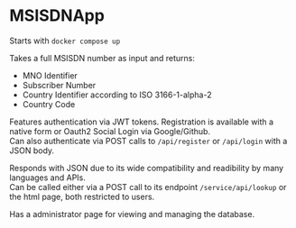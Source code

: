 # MSISDNApp

Starts with ```docker compose up```

Takes a full MSISDN number as input and returns:
- MNO Identifier
- Subscriber Number
- Country Identifier according to ISO 3166-1-alpha-2
- Country Code

Features authentication via JWT tokens. Registration is available with a native form or Oauth2 Social Login via Google/Github.  
Can also authenticate via POST calls to ```/api/register``` or ```/api/login``` with a JSON body.

Responds with JSON due to its wide compatibility and readibility by many languages and APIs.  
Can be called either via a POST call to its endpoint ```/service/api/lookup``` or the html page, both restricted to users.

Has a administrator page for viewing and managing the database.
